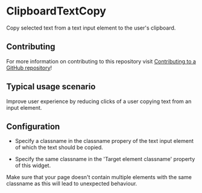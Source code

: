 # ClipboardTextCopy

Copy selected text from a text input element to the user's clipboard.

## Contributing

For more information on contributing to this repository visit [Contributing to a GitHub repository](https://world.mendix.com/display/howto50/Contributing+to+a+GitHub+repository)!

## Typical usage scenario

Improve user experience by reducing clicks of a user copying text from an input element.

## Configuration

- Specify a classname in the classname propery of the text input element of which the text should be copied.

- Specify the same classname in the 'Target element classname' property of this widget.

Make sure that your page doesn't contain multiple elements with the same classname as this will lead to unexpected behaviour. 
 

